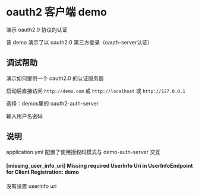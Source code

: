 # oauth2 客户端 demo

演示 oauth2.0 协议的认证

该 demo 演示了以 oauth2.0 第三方登录（oauth-server认证） 

## 调试帮助

演示如何提供一个 oauth2.0 的认证服务器

启动后直接访问 `http://demo.com` 或 `http://localhost` 或 `http://127.0.0.1`

选择：demos里的 oauth2-auth-server

输入用户名密码

## 说明

application.yml 配置了使用授权码模式与 demo-auth-server 交互

#### [missing_user_info_uri] Missing required UserInfo Uri in UserInfoEndpoint for Client Registration: demo

没有设置 userInfo uri